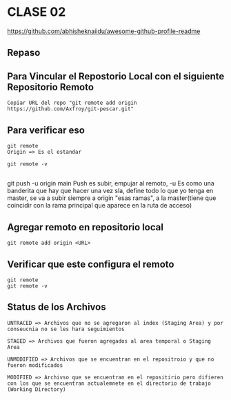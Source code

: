# CLASE 02

https://github.com/abhisheknaiidu/awesome-github-profile-readme

## Repaso

## Para Vincular el Repostorio Local con el siguiente Repositorio Remoto
    Copiar URL del repo "git remote add origin https://github.com/Axfroy/git-pescar.git"

## Para verificar eso
    git remote
    Origin => Es el estandar 

    git remote -v 

##  
git push -u origin main
Push es subir, empujar al remoto, 
-u Es  como una banderita que hay que hacer una vez sla, define todo lo que yo tenga en master, se va a subir siempre a origin "esas ramas", a la master(tiene que coincidir con la rama principal que aparece en la ruta de acceso)

## Agregar remoto en repositorio local 
    git remote add origin <URL>

## Verificar que este configura el remoto
    git remote
    git remote -v

## Status de los Archivos
    UNTRACED => Archivos que no se agregaron al index (Staging Area) y por conseucnia no se les hara seguimientos

    STAGED => Archivos que fueron agregados al area temporal o Staging Area

    UNMODIFIED => Archivos que se encuentran en el repositroio y que no fueron modificados

    MODIFIED => Archivso que se encuentran en el repositirio pero difieren con los que se encuentran actualemnete en el directorio de trabajo (Working Directory)